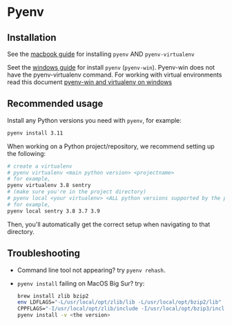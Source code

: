 # Pyenv

## Installation

See the [macbook guide](./macbook-setup.md) for installing `pyenv` AND `pyenv-virtualenv`

Seet the [windows guide](./windows-setup.md) for install `pyenv` (`pyenv-win`). Pyenv-win does not have the pyenv-virtualenv command. 
For working with virtual environments read this document [pyenv-win and virtualenv on windows](https://rkadezone.wordpress.com/2020/09/14/pyenv-win-virtualenv-windows/)

## Recommended usage

Install any Python versions you need with `pyenv`, for example:

```bash
pyenv install 3.11
```

When working on a Python project/repository, we recommend setting up the following:

```bash
# create a virtualenv
# pyenv virtualenv <main python version> <projectname>
# for example,
pyenv virtualenv 3.8 sentry
# (make sure you're in the project directory)
# pyenv local <your virtualenv> <ALL python versions supported by the project>
# for example,
pyenv local sentry 3.8 3.7 3.9
```

Then, you'll automatically get the correct setup when navigating to that directory.

## Troubleshooting

- Command line tool not appearing? try `pyenv rehash`.
- `pyenv install` failing on MacOS Big Sur? try:

  ```bash
  brew install zlib bzip2
  env LDFLAGS="-L/usr/local/opt/zlib/lib -L/usr/local/opt/bzip2/lib" \
  CPPFLAGS="-I/usr/local/opt/zlib/include -I/usr/local/opt/bzip3/include" \
  pyenv install -v <the version>
  ```